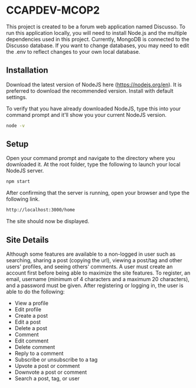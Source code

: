 # CCAPDEV-MCOP2
This project is created to be a forum web application named Discusso. To run this application locally, you will need to install Node.js and the multiple dependencies used in this project.
Currently, MongoDB is connected to the Discusso database. If you want to change databases, you may need to edit the .env to reflect changes to your own local database.

## Installation
Download the latest version of NodeJS here (https://nodejs.org/en). It is preferred to download the recommended version.
Install with default settings.

To verify that you have already downloaded NodeJS, type this into your command prompt and it'll show you your current NodeJS version.
```bash
node -v
```

## Setup
Open your command prompt and navigate to the directory where you downloaded it. At the root folder, type the following to launch your local NodeJS server.
```bash
npm start
```

After confirming that the server is running, open your browser and type the following link.
```bash
http://localhost:3000/home
```

The site should now be displayed.

## Site Details
Although some features are available to a non-logged in user such as searching, sharing a post (copying the url), viewing a post/tag and other users' profiles, and seeing others' comments. A user must create an account first before being able to maximize the site features.  To register, an email, username (minimum of 4 characters and a maximum 20 characters), and a password must be given. After registering or logging in, the user is able to do the following:
* View a profile
* Edit profile
* Create a post
* Edit a post
* Delete a post
* Comment
* Edit comment
* Delete comment
* Reply to a comment
* Subscribe or unsubscribe to a tag
* Upvote a post or comment
* Downvote a post or comment
* Search a post, tag, or user
